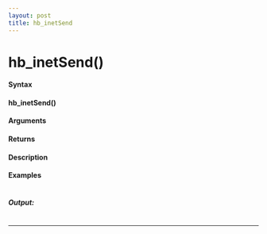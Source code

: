```yaml
---
layout: post
title: hb_inetSend
---
```


# hb_inetSend()


#### Syntax

#### hb_inetSend()

#### Arguments

#### Returns

#### Description

#### Examples

```

```

##### Output:

```

```

---